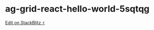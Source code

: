 # ag-grid-react-hello-world-5sqtqg

[Edit on StackBlitz ⚡️](https://stackblitz.com/edit/ag-grid-react-hello-world-5sqtqg)